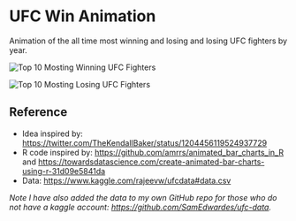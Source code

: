 UFC Win Animation
================

Animation of the all time most winning and losing and losing UFC fighters by year.

![Top 10 Mosting Winning UFC Fighters](imgs/ufc_top_10.gif)

![Top 10 Mosting Losing UFC Fighters](imgs/ufc_bottom_10.gif)

## Reference

- Idea inspired by: https://twitter.com/TheKendallBaker/status/1204456119524937729
- R code inspired by: https://github.com/amrrs/animated_bar_charts_in_R and https://towardsdatascience.com/create-animated-bar-charts-using-r-31d09e5841da
- Data: https://www.kaggle.com/rajeevw/ufcdata#data.csv

*Note I have also added the data to my own GitHub repo for those who do
not have a kaggle account: <https://github.com/SamEdwardes/ufc-data>.*
